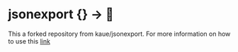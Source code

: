# jsonexport {} → 📄

This a forked repository from kaue/jsonexport. For more information on how to use this [link](https://github.com/kaue/jsonexporthttps://github.com/kaue/jsonexport)
